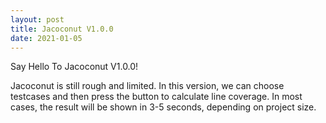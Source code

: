 ```yaml
---
layout: post
title: Jacoconut V1.0.0
date: 2021-01-05
---
```


<div class="message">
Say Hello To Jacoconut V1.0.0!
</div>

Jacoconut is still rough and limited. In this version, we can choose testcases and then press the button to calculate line coverage. In most cases, the result will be shown in 3-5 seconds, depending on project size.
